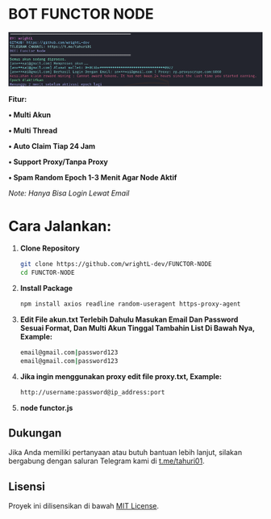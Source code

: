 # BOT FUNCTOR NODE

![Fitur Functor](FUNCTOR.png)

**Fitur:**

**• Multi Akun**

**• Multi Thread**

**• Auto Claim Tiap 24 Jam**

**• Support Proxy/Tanpa Proxy**

**• Spam Random Epoch 1-3 Menit Agar Node Aktif**


*Note: Hanya Bisa Login Lewat Email*

# Cara Jalankan:

1. **Clone Repository**
   ```bash
   git clone https://github.com/wrightL-dev/FUNCTOR-NODE
   cd FUNCTOR-NODE

2. **Install Package**
   ```bash
   npm install axios readline random-useragent https-proxy-agent

3. **Edit File akun.txt Terlebih Dahulu Masukan Email Dan Password Sesuai Format, Dan Multi Akun Tinggal Tambahin List Di Bawah Nya, Example:**
   ```bash
   email@gmail.com|password123
   email@gmail.com|password123
   
4. **Jika ingin menggunakan proxy edit file proxy.txt, Example:**
   ```bash
   http://username:password@ip_address:port

5. **node functor.js**

## Dukungan

Jika Anda memiliki pertanyaan atau butuh bantuan lebih lanjut, silakan bergabung dengan saluran Telegram kami di [t.me/tahuri01](https://t.me/tahuri01).

## Lisensi

Proyek ini dilisensikan di bawah [MIT License](LICENSE).
